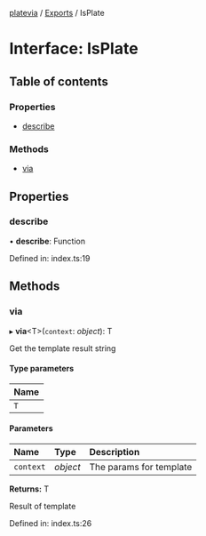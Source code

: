[platevia](../README.md) / [Exports](../modules.md) / IsPlate

# Interface: IsPlate

## Table of contents

### Properties

- [describe](isplate.md#describe)

### Methods

- [via](isplate.md#via)

## Properties

### describe

• **describe**: Function

Defined in: index.ts:19

## Methods

### via

▸ **via**<T\>(`context`: *object*): T

Get the template result string

#### Type parameters

| Name |
| :------ |
| `T` |

#### Parameters

| Name | Type | Description |
| :------ | :------ | :------ |
| `context` | *object* | The params for template |

**Returns:** T

Result of template

Defined in: index.ts:26
